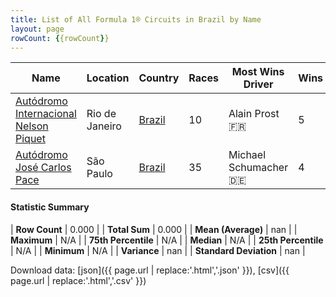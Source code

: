 ```yaml
---
title: List of All Formula 1® Circuits in Brazil by Name
layout: page
rowCount: {{rowCount}}
---
```


| Name | Location | Country | Races | Most Wins Driver | Wins |
|--|--|--|--|--|--|
| [Autódromo Internacional Nelson Piquet](/f1/circuits/jacarepagua) | Rio de Janeiro | [Brazil](/f1/countries/brazil) | 10 | Alain Prost 🇫🇷 | 5 |
| [Autódromo José Carlos Pace](/f1/circuits/interlagos) | São Paulo | [Brazil](/f1/countries/brazil) | 35 | Michael Schumacher 🇩🇪 | 4 |

#### Statistic Summary

| **Row Count** | 0.000 |
| **Total Sum** | 0.000 |
| **Mean (Average)** | nan |
| **Maximum** | N/A |
| **75th Percentile** | N/A |
| **Median** | N/A |
| **25th Percentile** | N/A |
| **Minimum** | N/A |
| **Variance** | nan |
| **Standard Deviation** | nan |

Download data: [json]({{ page.url | replace:'.html','.json' }}), [csv]({{ page.url | replace:'.html','.csv' }})
